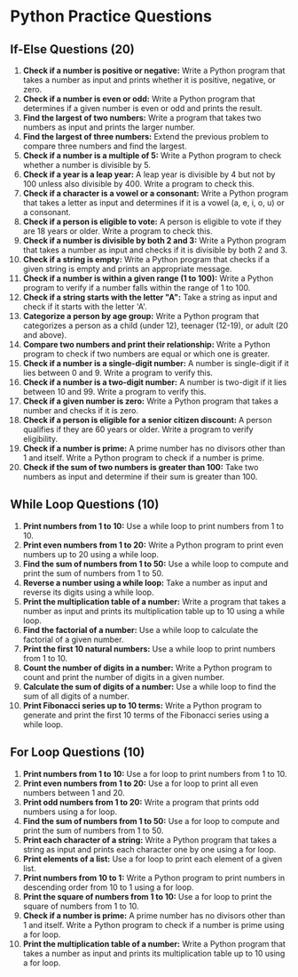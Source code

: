 # Python Practice Questions

## If-Else Questions (20)

1. **Check if a number is positive or negative:** Write a Python program that takes a number as input and prints whether it is positive, negative, or zero.
2. **Check if a number is even or odd:** Write a Python program that determines if a given number is even or odd and prints the result.
3. **Find the largest of two numbers:** Write a program that takes two numbers as input and prints the larger number.
4. **Find the largest of three numbers:** Extend the previous problem to compare three numbers and find the largest.
5. **Check if a number is a multiple of 5:** Write a Python program to check whether a number is divisible by 5.
6. **Check if a year is a leap year:** A leap year is divisible by 4 but not by 100 unless also divisible by 400. Write a program to check this.
7. **Check if a character is a vowel or a consonant:** Write a Python program that takes a letter as input and determines if it is a vowel (a, e, i, o, u) or a consonant.
8. **Check if a person is eligible to vote:** A person is eligible to vote if they are 18 years or older. Write a program to check this.
9. **Check if a number is divisible by both 2 and 3:** Write a Python program that takes a number as input and checks if it is divisible by both 2 and 3.
10. **Check if a string is empty:** Write a Python program that checks if a given string is empty and prints an appropriate message.
11. **Check if a number is within a given range (1 to 100):** Write a Python program to verify if a number falls within the range of 1 to 100.
12. **Check if a string starts with the letter "A":** Take a string as input and check if it starts with the letter 'A'.
13. **Categorize a person by age group:** Write a Python program that categorizes a person as a child (under 12), teenager (12-19), or adult (20 and above).
14. **Compare two numbers and print their relationship:** Write a Python program to check if two numbers are equal or which one is greater.
15. **Check if a number is a single-digit number:** A number is single-digit if it lies between 0 and 9. Write a program to verify this.
16. **Check if a number is a two-digit number:** A number is two-digit if it lies between 10 and 99. Write a program to verify this.
17. **Check if a given number is zero:** Write a Python program that takes a number and checks if it is zero.
18. **Check if a person is eligible for a senior citizen discount:** A person qualifies if they are 60 years or older. Write a program to verify eligibility.
19. **Check if a number is prime:** A prime number has no divisors other than 1 and itself. Write a Python program to check if a number is prime.
20. **Check if the sum of two numbers is greater than 100:** Take two numbers as input and determine if their sum is greater than 100.

## While Loop Questions (10)

1. **Print numbers from 1 to 10:** Use a while loop to print numbers from 1 to 10.
2. **Print even numbers from 1 to 20:** Write a Python program to print even numbers up to 20 using a while loop.
3. **Find the sum of numbers from 1 to 50:** Use a while loop to compute and print the sum of numbers from 1 to 50.
4. **Reverse a number using a while loop:** Take a number as input and reverse its digits using a while loop.
5. **Print the multiplication table of a number:** Write a program that takes a number as input and prints its multiplication table up to 10 using a while loop.
6. **Find the factorial of a number:** Use a while loop to calculate the factorial of a given number.
7. **Print the first 10 natural numbers:** Use a while loop to print numbers from 1 to 10.
8. **Count the number of digits in a number:** Write a Python program to count and print the number of digits in a given number.
9. **Calculate the sum of digits of a number:** Use a while loop to find the sum of all digits of a number.
10. **Print Fibonacci series up to 10 terms:** Write a Python program to generate and print the first 10 terms of the Fibonacci series using a while loop.

## For Loop Questions (10)

1. **Print numbers from 1 to 10:** Use a for loop to print numbers from 1 to 10.
2. **Print even numbers from 1 to 20:** Use a for loop to print all even numbers between 1 and 20.
3. **Print odd numbers from 1 to 20:** Write a program that prints odd numbers using a for loop.
4. **Find the sum of numbers from 1 to 50:** Use a for loop to compute and print the sum of numbers from 1 to 50.
5. **Print each character of a string:** Write a Python program that takes a string as input and prints each character one by one using a for loop.
6. **Print elements of a list:** Use a for loop to print each element of a given list.
7. **Print numbers from 10 to 1:** Write a Python program to print numbers in descending order from 10 to 1 using a for loop.
8. **Print the square of numbers from 1 to 10:** Use a for loop to print the square of numbers from 1 to 10.
9. **Check if a number is prime:** A prime number has no divisors other than 1 and itself. Write a Python program to check if a number is prime using a for loop.
10. **Print the multiplication table of a number:** Write a Python program that takes a number as input and prints its multiplication table up to 10 using a for loop.

